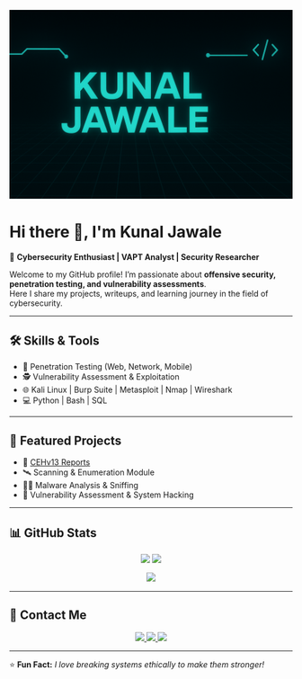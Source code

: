 ![banner](banner.png)

# Hi there 👋, I'm Kunal Jawale  

🚀 **Cybersecurity Enthusiast | VAPT Analyst | Security Researcher**  

Welcome to my GitHub profile! I’m passionate about **offensive security, penetration testing, and vulnerability assessments**.  
Here I share my projects, writeups, and learning journey in the field of cybersecurity.  

---

## 🛠️ Skills & Tools  
- 🔐 Penetration Testing (Web, Network, Mobile)  
- 🕵️ Vulnerability Assessment & Exploitation  
- 🌐 Kali Linux | Burp Suite | Metasploit | Nmap | Wireshark  
- 💻 Python | Bash | SQL  

---

## 📂 Featured Projects  
- 📘 [CEHv13 Reports](https://github.com/kunal-5055/CEHv13-reports)  
- 🛰️ Scanning & Enumeration Module  
- 🧑‍💻 Malware Analysis & Sniffing  
- 🎯 Vulnerability Assessment & System Hacking  

---

## 📊 GitHub Stats  

<p align="center">
  <img src="https://github-readme-stats.vercel.app/api?username=kunal-5055&show_icons=true&theme=tokyonight" height="165"/>
  <img src="https://github-readme-streak-stats.herokuapp.com/?user=kunal-5055&theme=tokyonight" height="165"/>
</p>

<p align="center">
  <img src="https://github-readme-stats.vercel.app/api/top-langs/?username=kunal-5055&layout=compact&theme=tokyonight" height="165"/>
</p>

---

## 🤝 Contact Me  

<p align="center">
  <a href="https://www.linkedin.com/in/kunal-jawale08">
    <img src="https://img.shields.io/badge/LinkedIn-0A66C2?style=for-the-badge&logo=linkedin&logoColor=white"/>
  </a>
  <a href="https://github.com/kunal-5055">
    <img src="https://img.shields.io/badge/GitHub-181717?style=for-the-badge&logo=github&logoColor=white"/>
  </a>
  <a href="mailto:jawalekunal85@gmail.com">
    <img src="https://img.shields.io/badge/Gmail-D14836?style=for-the-badge&logo=gmail&logoColor=white"/>
  </a>
</p>

---

⭐ **Fun Fact:** *I love breaking systems ethically to make them stronger!*  
